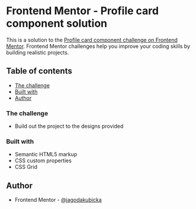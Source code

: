 # Frontend Mentor - Profile card component solution

This is a solution to the [Profile card component challenge on Frontend Mentor](https://www.frontendmentor.io/challenges/profile-card-component-cfArpWshJ). Frontend Mentor challenges help you improve your coding skills by building realistic projects.

## Table of contents

- [The challenge](#the-challenge)
- [Built with](#built-with)
- [Author](#author)

### The challenge

- Build out the project to the designs provided

### Built with

- Semantic HTML5 markup
- CSS custom properties
- CSS Grid

## Author

- Frontend Mentor - [@jagodakubicka](https://www.frontendmentor.io/profile/jagodakubicka)
